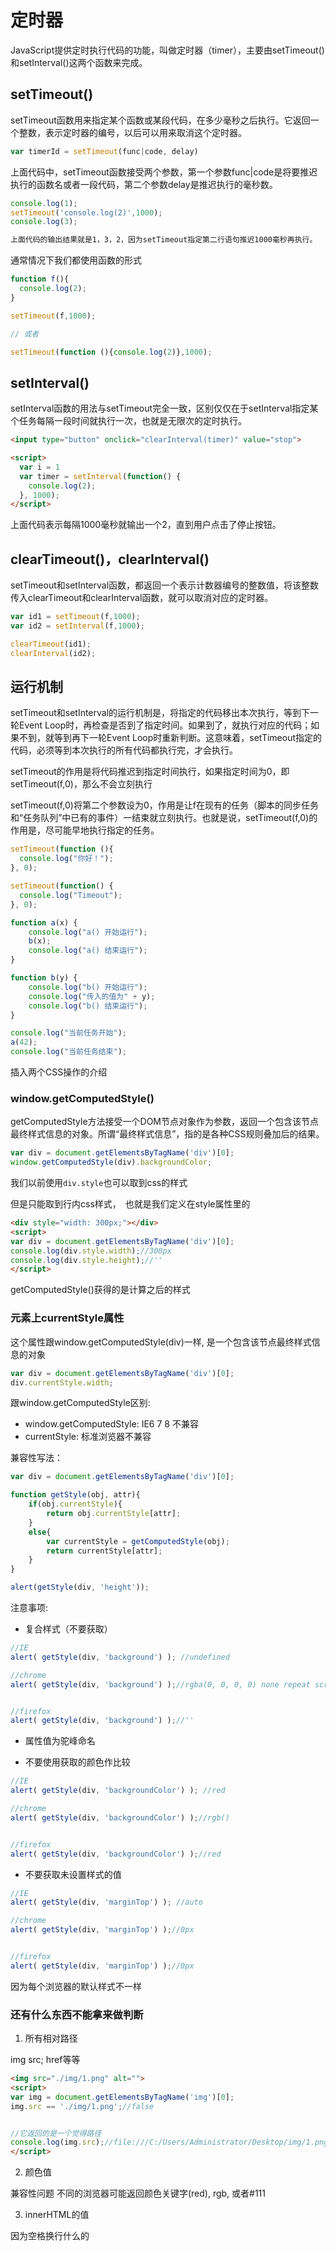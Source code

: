 # 定时器

JavaScript提供定时执行代码的功能，叫做定时器（timer），主要由setTimeout()和setInterval()这两个函数来完成。

## setTimeout()

setTimeout函数用来指定某个函数或某段代码，在多少毫秒之后执行。它返回一个整数，表示定时器的编号，以后可以用来取消这个定时器。

```js
var timerId = setTimeout(func|code, delay)
```


上面代码中，setTimeout函数接受两个参数，第一个参数func|code是将要推迟执行的函数名或者一段代码，第二个参数delay是推迟执行的毫秒数。

```js
console.log(1);
setTimeout('console.log(2)',1000);
console.log(3);
```


```js
上面代码的输出结果就是1，3，2，因为setTimeout指定第二行语句推迟1000毫秒再执行。
```


通常情况下我们都使用函数的形式

```js
function f(){
  console.log(2);
}

setTimeout(f,1000);

// 或者

setTimeout(function (){console.log(2)},1000);
```


## setInterval()


setInterval函数的用法与setTimeout完全一致，区别仅仅在于setInterval指定某个任务每隔一段时间就执行一次，也就是无限次的定时执行。

```html
<input type="button" onclick="clearInterval(timer)" value="stop">

<script>
  var i = 1
  var timer = setInterval(function() {
    console.log(2);
  }, 1000);
</script>
```

上面代码表示每隔1000毫秒就输出一个2，直到用户点击了停止按钮。

## clearTimeout()，clearInterval()

setTimeout和setInterval函数，都返回一个表示计数器编号的整数值，将该整数传入clearTimeout和clearInterval函数，就可以取消对应的定时器。

```js
var id1 = setTimeout(f,1000);
var id2 = setInterval(f,1000);

clearTimeout(id1);
clearInterval(id2);
```




## 运行机制

setTimeout和setInterval的运行机制是，将指定的代码移出本次执行，等到下一轮Event Loop时，再检查是否到了指定时间。如果到了，就执行对应的代码；如果不到，就等到再下一轮Event Loop时重新判断。这意味着，setTimeout指定的代码，必须等到本次执行的所有代码都执行完，才会执行。

setTimeout的作用是将代码推迟到指定时间执行，如果指定时间为0，即setTimeout(f,0)，那么不会立刻执行

setTimeout(f,0)将第二个参数设为0，作用是让f在现有的任务（脚本的同步任务和“任务队列”中已有的事件）一结束就立刻执行。也就是说，setTimeout(f,0)的作用是，尽可能早地执行指定的任务。


```js
setTimeout(function (){
  console.log("你好！");
}, 0);

setTimeout(function() {
  console.log("Timeout");
}, 0);

function a(x) {
    console.log("a() 开始运行");
    b(x);
    console.log("a() 结束运行");
}

function b(y) {
    console.log("b() 开始运行");
    console.log("传入的值为" + y);
    console.log("b() 结束运行");
}

console.log("当前任务开始");
a(42);
console.log("当前任务结束");
```



插入两个CSS操作的介绍

### window.getComputedStyle()

getComputedStyle方法接受一个DOM节点对象作为参数，返回一个包含该节点最终样式信息的对象。所谓“最终样式信息”，指的是各种CSS规则叠加后的结果。

```js
var div = document.getElementsByTagName('div')[0];
window.getComputedStyle(div).backgroundColor;
```

我们以前使用`div.style`也可以取到css的样式

但是只能取到行内css样式，　也就是我们定义在style属性里的

```html
<div style="width: 300px;"></div>
<script>
var div = document.getElementsByTagName('div')[0];
console.log(div.style.width);//300px
console.log(div.style.height);//''
</script>
```


getComputedStyle()获得的是计算之后的样式

###  元素上currentStyle属性

这个属性跟window.getComputedStyle(div)一样, 是一个包含该节点最终样式信息的对象

```js
var div = document.getElementsByTagName('div')[0];
div.currentStyle.width;
```

跟window.getComputedStyle区别:

- window.getComputedStyle: IE6 7 8 不兼容
- currentStyle: 标准浏览器不兼容

兼容性写法：
```js
var div = document.getElementsByTagName('div')[0];

function getStyle(obj, attr){
    if(obj.currentStyle){
        return obj.currentStyle[attr];
    }
    else{
        var currentStyle = getComputedStyle(obj);
        return currentStyle[attr];
    }
}

alert(getStyle(div, 'height'));
```

注意事项:

- 复合样式（不要获取）

```js
//IE
alert( getStyle(div, 'background') ); //undefined

//chrome
alert( getStyle(div, 'background') );//rgba(0, 0, 0, 0) none repeat scroll 0% 0% / auto padding-box border-box


//firefox
alert( getStyle(div, 'background') );//''
```


- 属性值为驼峰命名

- 不要使用获取的颜色作比较
```js
//IE
alert( getStyle(div, 'backgroundColor') ); //red

//chrome
alert( getStyle(div, 'backgroundColor') );//rgb()


//firefox
alert( getStyle(div, 'backgroundColor') );//red
```

- 不要获取未设置样式的值

```js
//IE
alert( getStyle(div, 'marginTop') ); //auto

//chrome
alert( getStyle(div, 'marginTop') );//0px


//firefox
alert( getStyle(div, 'marginTop') );//0px
```

因为每个浏览器的默认样式不一样



### 还有什么东西不能拿来做判断

1. 所有相对路径
    
img src;  href等等

```html
<img src="./img/1.png" alt="">
<script>
var img = document.getElementsByTagName('img')[0];
img.src == './img/1.png';//false


//它返回的是一个觉得路径
console.log(img.src);//file:///C:/Users/Administrator/Desktop/img/1.png
</script>
```

2. 颜色值

兼容性问题 不同的浏览器可能返回颜色关键字(red), rgb, 或者#111

3. innerHTML的值

因为空格换行什么的



